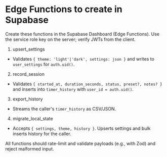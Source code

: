 # Edge Functions to create in Supabase
Create these functions in the Supabase Dashboard (Edge Functions). Use the service role key on the server; verify JWTs from the client.

1) upsert_settings
- Validates `{ theme: 'light'|'dark', settings: json }` and writes to `user_settings` for `auth.uid()`.

2) record_session
- Validates `{ started_at, duration_seconds, status, preset?, notes? }` and inserts into `timer_history` with `user_id = auth.uid()`.

3) export_history
- Streams the caller's `timer_history` as CSV/JSON.

4) migrate_local_state
- Accepts `{ settings, theme, history }`. Upserts settings and bulk inserts history for the caller.

All functions should rate-limit and validate payloads (e.g., with Zod) and reject malformed input.
